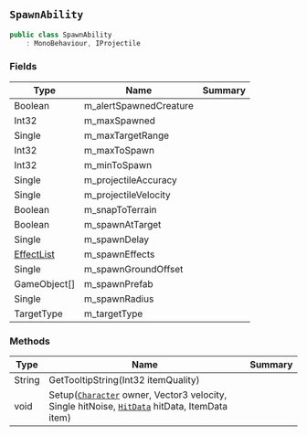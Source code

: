 ## `SpawnAbility`

```csharp
public class SpawnAbility
    : MonoBehaviour, IProjectile
```

### Fields

| Type | Name | Summary | 
| --- | --- | --- | 
| Boolean | m_alertSpawnedCreature |  | 
| Int32 | m_maxSpawned |  | 
| Single | m_maxTargetRange |  | 
| Int32 | m_maxToSpawn |  | 
| Int32 | m_minToSpawn |  | 
| Single | m_projectileAccuracy |  | 
| Single | m_projectileVelocity |  | 
| Boolean | m_snapToTerrain |  | 
| Boolean | m_spawnAtTarget |  | 
| Single | m_spawnDelay |  | 
| [EffectList](./EffectList.md) | m_spawnEffects |  | 
| Single | m_spawnGroundOffset |  | 
| GameObject[] | m_spawnPrefab |  | 
| Single | m_spawnRadius |  | 
| TargetType | m_targetType |  | 


### Methods

| Type | Name | Summary | 
| --- | --- | --- | 
| String | GetTooltipString(Int32 itemQuality) |  | 
| void | Setup([`Character`](./Character.md) owner, Vector3 velocity, Single hitNoise, [`HitData`](./HitData.md) hitData, ItemData item) |  | 


